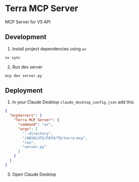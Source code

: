 # Terra MCP Server
MCP Server for V5 API

## Development

1. Install project dependencies using `uv`
```sh
uv sync
```

2. Run dev server
```
mcp dev server.py
```

## Deployment

1. In your Claude Desktop `claude_desktop_config.json` add this
```json
{
  "mcpServers": {
    "Terra MCP Server": {
      "command": "uv",
      "args": [
        "--directory",
        "/ABSOLUTE/PATH/TO/terra-mcp",
        "run",
        "server.py"
      ]
    }
  }
}
```

3. Open Claude Desktop